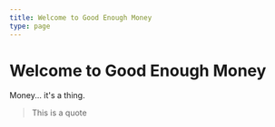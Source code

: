 ```yaml
---
title: Welcome to Good Enough Money
type: page
---
```

# Welcome to Good Enough Money

Money... it's a thing.

> This is a quote

